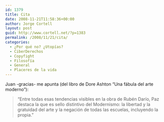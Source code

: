 ```yaml
---
id: 1379
title: Cita
date: 2008-11-21T11:58:36+00:00
author: Jorge Cortell
layout: post
guid: http://www.cortell.net/?p=1383
permalink: /2008/11/21/cita/
categories:
  - ¿Por qué no? ¿Utopías?
  - CiberDerechos
  - Copyfight
  - Filosofí­a
  - General
  - Placeres de la vida
---
```

Juan -gracias- me apunta (del libro de Dore Ashton &#8220;Una fábula del arte moderno&#8221;):

> &#8220;Entre todas esas tendencias visibles en la obra de Rubén Darío, Paz destaca la que es sello distintivo del Modernismo: la libertad y la gratuidad del arte y la negación de todas las escuelas, incluyendo la propia.&#8221;